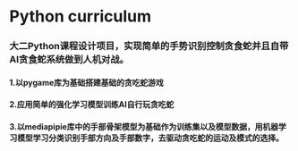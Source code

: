 # Python curriculum
### 大二Python课程设计项目，实现简单的手势识别控制贪食蛇并且自带AI贪食蛇系统做到人机对战。
#### 1.以pygame库为基础搭建基础的贪吃蛇游戏
#### 2.应用简单的强化学习模型训练AI自行玩贪吃蛇


#### 3.以mediapipie库中的手部骨架模型为基础作为训练集以及模型数据，用机器学习模型学习分类识别手部方向及手部数字，去驱动贪吃蛇的运动及模式的选择。




